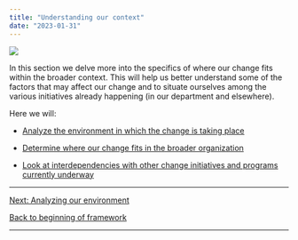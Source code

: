 ```yaml
---
title: "Understanding our context"
date: "2023-01-31"
---
```


![](images/Strategizing.png)

In this section we delve more into the specifics of where our change fits within the broader context. This will help us better understand some of the factors that may affect our change and to situate ourselves among the various initiatives already happening (in our department and elsewhere).

Here we will:

- [Analyze the environment in which the change is taking place](https://articles.alpha.canada.ca/framework-for-leading-change/analyzing-the-environment/)

- [Determine where our change fits in the broader organization](https://articles.alpha.canada.ca/framework-for-leading-change/determining-where-our-change-fits/)

- [Look at interdependencies with other change initiatives and programs currently underway](https://articles.alpha.canada.ca/framework-for-leading-change/understanding-our-interdependencies/)

* * *

[Next: Analyzing our environment](https://articles.alpha.canada.ca/framework-for-leading-change/analyzing-the-environment/)

[Back to beginning of framework](https://articles.alpha.canada.ca/framework-for-leading-change/home/)

* * *
